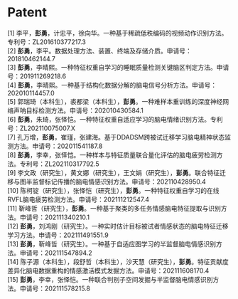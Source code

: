 ---
---

# Patent

[1]	李平，**彭勇**，计忠平，徐向华。一种基于稀疏低秩编码的视频动作识别方法。专利号：ZL201610377217.3  
[2]	**彭勇**，李平。数据处理方法、装置、终端及存储介质。申请号：201810462144.7  
[3]	**彭勇**，李晴熙。一种特征权重自学习的睡眠质量检测关键脑区判定方法。申请号：201911269218.6  
[4]	**彭勇**，李晴熙。一种基于结构化数据分解的脑电信号分析方法。申请号：202010114457.0  
[5]	郭瑞琦（本科生），裘都梁（本科生），**彭勇**。一种难样本重训练的深度神经网络声呐目标检测方法。申请号：202010430584.1  
[6]	**彭勇**，朱琦，张怿恺。一种特征权重自适应学习的脑电情绪识别方法。专利号：ZL202110075007.X  
[7]	孔万增，**彭勇**，崔瑾，张建海。基于DDADSM跨被试迁移学习脑电精神状态监测方法。申请号：202011541187.8  
[8]	**彭勇**，李幸，张怿恺。一种样本与特征质量联合量化评估的脑电疲劳检测方法。专利号：ZL202110317792.5  
[9]	李文政（研究生），黄文娜（研究生），王文娟（研究生），**彭勇**。联合特征迁移与图半监督标记传播的脑电情感识别方法。申请号：202110428950.4  
[10]	陈柯锭（研究生），张怿恺（研究生），**彭勇**。一种特征权重自学习的在线RVFL脑电疲劳检测方法。申请号：202111212547.4  
[11]	靳峰哲（研究生），**彭勇**。一种基于聚类的多任务情感脑电特征提取与识别方法。申请号：202111340210.1  
[12]	**彭勇**，刘鸿刚（研究生）。一种实时估计目标被试者情感状态的脑电特征迁移学习方法。申请号：202111491551.9  
[13]	**彭勇**，靳峰哲（研究生）。一种基于自适应图学习的半监督脑电情感识别方法。申请号：202111547894.2  
[14]	陈子源（本科生），段舒哲（本科生），沙天慧（研究生），**彭勇**。特征贡献度差异化脑电数据重构的情感激活模式发掘方法。申请号：202111608170.4  
[15]	**彭勇**，李幸，张怿恺。一种联合判别子空间发掘与半监督脑电情感识别方法。申请号：202111578215.8  
